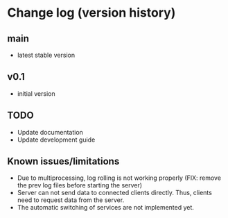 # Change log (version history)

## main
- latest stable version

## v0.1
- initial version


## TODO
- Update documentation
- Update development guide


## Known issues/limitations
- Due to multiprocessing, log rolling is not working properly (FIX: remove the prev log files before starting the server)
- Server can not send data to connected clients directly. Thus, clients need to request data from the server.
- The automatic switching of services are not implemented yet.

